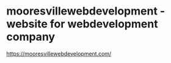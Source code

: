 # mooresvillewebdevelopment - website for webdevelopment company
https://mooresvillewebdevelopment.com/
